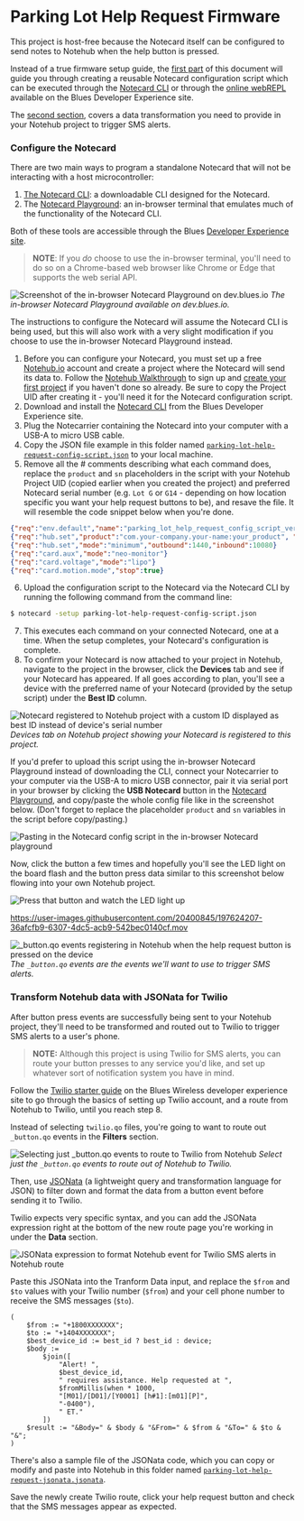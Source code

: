 # Parking Lot Help Request Firmware

This project is host-free because the Notecard itself can be configured to send notes to Notehub when the help button is pressed.

Instead of a true firmware setup guide, the [first part](#configure-the-notecard) of this document will guide you through creating a reusable Notecard configuration script which can be executed through the [Notecard CLI](https://dev.blues.io/tools-and-sdks/notecard-cli/) or through the [online webREPL](https://dev.blues.io/notecard-playground/) available on the Blues Developer Experience site.

The [second section](#transform-notehub-data-with-jsonata-for-twilio), covers a data transformation you need to provide in your Notehub project to trigger SMS alerts.

### Configure the Notecard

There are two main ways to program a standalone Notecard that will not be interacting with a host microcontroller: 
1. [The Notecard CLI](https://dev.blues.io/tools-and-sdks/notecard-cli/): a downloadable CLI designed for the Notecard.
2. The [Notecard Playground](https://dev.blues.io/notecard-playground/): an in-browser terminal that emulates much of the functionality of the Notecard CLI. 

Both of these tools are accessible through the Blues [Developer Experience site](https://www.dev.blues.io).

> **NOTE**: If you _do_ choose to use the in-browser terminal, you'll need to do so on a Chrome-based web browser like Chrome or Edge that supports the web serial API. 

![Screenshot of the in-browser Notecard Playground on dev.blues.io](./readme-notecard-playground.png)
_The in-browser Notecard Playground available on dev.blues.io._

The instructions to configure the Notecard will assume the Notecard CLI is being used, but this will also work with a very slight modification if you choose to use the in-browser Notecard Playground instead.

1. Before you can configure your Notecard, you must set up a free [Notehub.io](https://notehub.io) account and create a project where the Notecard will send its data to. Follow the [Notehub Walkthrough](https://dev.blues.io/notehub/notehub-walkthrough/#create-a-notehub-account) to sign up and [create your first project](https://dev.blues.io/notehub/notehub-walkthrough/#create-a-new-project) if you haven't done so already. Be sure to copy the Project UID after creating it - you'll need it for the Notecard configuration script.
2. Download and install the [Notecard CLI](https://dev.blues.io/tools-and-sdks/notecard-cli/#installation) from the Blues Developer Experience site.
3. Plug the Notecarrier containing the Notecard into your computer with a USB-A to micro USB cable.
4. Copy the JSON file example in this folder named [`parking-lot-help-request-config-script.json`](./parking-lot-help-request-config-script.json) to your local machine.
5. Remove all the # comments describing what each command does, replace the `product` and `sn` placeholders in the script with your Notehub Project UID (copied earlier when you created the project) and preferred Notecard serial number (e.g. `Lot G` or `G14` - depending on how location specific you want your help request buttons to be), and resave the file. It will resemble the code snippet below when you're done.
```json
{"req":"env.default","name":"parking_lot_help_request_config_script_version","text":"1.1.1"}
{"req":"hub.set","product":"com.your-company.your-name:your_product", "sn":"preferred_device_name_here"}
{"req":"hub.set","mode":"minimum","outbound":1440,"inbound":10080}
{"req":"card.aux","mode":"neo-monitor"}
{"req":"card.voltage","mode":"lipo"}
{"req":"card.motion.mode","stop":true}
```
6. Upload the configuration script to the Notecard via the Notecard CLI by running the following command from the command line:
```bash 
$ notecard -setup parking-lot-help-request-config-script.json
```
7. This executes each command on your connected Notecard, one at a time. When the setup completes, your Notecard's configuration is complete.
8. To confirm your Notecard is now attached to your project in Notehub, navigate to the project in the browser, click the **Devices** tab and see if your Notecard has appeared. If all goes according to plan, you'll see a device with the preferred name of your Notecard (provided by the setup script) under the **Best ID** column.
  
![Notecard registered to Notehub project with a custom ID displayed as best ID instead of device's serial number](readme-notehub-device.png)
_Devices tab on Notehub project showing your Notecard is registered to this project._

If you'd prefer to upload this script using the in-browser Notecard Playground instead of downloading the CLI, connect your Notecarrier to your computer via the USB-A to micro USB connector, pair it via serial port in your browser by clicking the **USB Notecard** button in the [Notecard Playground](https://dev.blues.io/notecard-playground/), and copy/paste the whole config file like in the screenshot below. (Don't forget to replace the placeholder `product` and `sn` variables in the script before copy/pasting.)

![Pasting in the Notecard config script in the in-browser Notecard playground](./readme-notecard-playground-script.png)

Now, click the button a few times and hopefully you'll see the LED light on the board flash and the button press data similar to this screenshot below flowing into your own Notehub project.

![Press that button and watch the LED light up](readme-press-the-button.png)

https://user-images.githubusercontent.com/20400845/197624207-36afcfb9-6307-4dc5-acb9-542bec0140cf.mov

![_button.qo events registering in Notehub when the help request button is pressed on the device](readme-notehub-events.png)
_The `_button.qo` events are the events we'll want to use to trigger SMS alerts._

### Transform Notehub data with JSONata for Twilio

After button press events are successfully being sent to your Notehub project, they'll need to be transformed and routed out to Twilio to trigger SMS alerts to a user's phone.

> **NOTE:** Although this project is using Twilio for SMS alerts, you can route your button presses to any service you'd like, and set up whatever sort of notification system you have in mind.

Follow the [Twilio starter guide](https://dev.blues.io/guides-and-tutorials/twilio-sms-guide/#configuring-the-route) on the Blues Wireless developer experience site to go through the basics of setting up Twilio account, and a route from Notehub to Twilio, until you reach step 8.

Instead of selecting `twilio.qo` files, you're going to want to route out `_button.qo` events in the **Filters** section.

![Selecting just _button.qo events to route to Twilio from Notehub](readme-button-events.png)
_Select just the `_button.qo` events to route out of Notehub to Twilio._

Then, use [JSONata](https://dev.blues.io/guides-and-tutorials/notecard-guides/using-jsonata-to-transform-json/) (a lightweight query and transformation language for JSON) to filter down and format the data from a button event before sending it to Twilio.

Twilio expects very specific syntax, and you can add the JSONata expression right at the bottom of the new route page you're working in under the **Data** section.

![JSONata expression to format Notehub event for Twilio SMS alerts in Notehub route](readme-notehub-jsonata.png)

Paste this JSONata into the Tranform Data input, and replace the `$from` and `$to` values with your Twilio number (`$from`) and your cell phone number to receive the SMS messages (`$to`).

```jsonata
(
    $from := "+1800XXXXXXX";
    $to := "+1404XXXXXXX";
    $best_device_id := best_id ? best_id : device;
    $body := 
        $join([
            "Alert! ",
            $best_device_id,
            " requires assistance. Help requested at ",
            $fromMillis(when * 1000,
            "[M01]/[D01]/[Y0001] [h#1]:[m01][P]",
            "-0400"),
            " ET."
        ]) 
    $result := "&Body=" & $body & "&From=" & $from & "&To=" & $to & "&";
)
```

There's also a sample file of the JSONata code, which you can copy or modify and paste into Notehub in this folder named [`parking-lot-help-request-jsonata.jsonata`](./parking-lot-help-request-jsonata.jsonata).

Save the newly create Twilio route, click your help request button and check that the SMS messages appear as expected.
